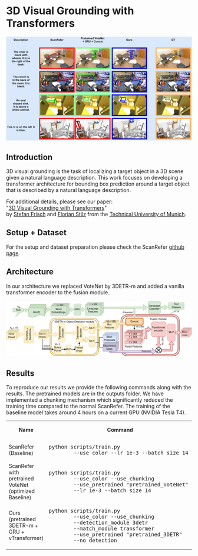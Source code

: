 # 3D Visual Grounding with Transformers

<p align="center"><img src="paper & figures/qual_analysis2.jpg" width="800px"/></p>

## Introduction
3D visual grounding is the task of localizing a target object in a 3D scene given a natural language description. This work focuses on developing a transformer architecture for bounding box prediction around a target object that is described by a natural language description.

For additional details, please see our paper:  
"[3D Visual Grounding with Transformers](https://github.com/flo-stilz/3D-Visual-Grounding-with-Transformers/blob/lang-det/paper%20%26%20figures/final_submission_3D_visual_grounding_with_transformers.pdf)"  
by [Stefan Frisch](https://github.com/ga92xug) and [Florian Stilz](https://flo-stilz.github.io/)
from the [Technical University of Munich](https://www.tum.de/en/). 

## Setup + Dataset
For the setup and dataset preparation please check the ScanRefer [github page](https://github.com/daveredrum/ScanRefer).

## Architecture
In our architecture we replaced VoteNet by 3DETR-m and added a vanilla transformer encoder to the fusion module.
<p align="center"><img src="paper & figures/Ours_final.drawio.png" width="1000px"/></p>


## Results
To reproduce our results we provide the following commands along with the results. The pretrained models are in the outputs folder.
We have implemented a chunking mechanism which significantly reduced the training time compared to the normal ScanRefer. The training of the baseline model takes around 4 hours on a current GPU (NVIDIA Tesla T4).

<table>
    <col>
    <col>
    <colgroup span="2"></colgroup>
    <col>
    <tr>
        <th rowspan=2>Name</th>
        <th rowspan=2>Command</th>
        <th colspan=2 scope="colgroup">Overall</th>
        <th rowspan=2>Comments</th>
    </tr>
    <tr>
        <td>Acc<!-- -->@<!-- -->0.25IoU</td>
        <td>Acc<!-- -->@<!-- -->0.5IoU</td>
    </tr>
    <tr>
        <td>ScanRefer (Baseline)</td>
        <td><pre lang="shell">python scripts/train.py 
        --use_color --lr 1e-3 --batch_size 14</pre></td>
        <td>37.05</td>
        <td>23.93</td>
        <td>xyz + color + height</td>
    </tr>
    <tr>
        <td>ScanRefer with pretrained VoteNet (optimized Baseline)</td>
        <td><pre lang="shell">python scripts/train.py 
        --use_color --use_chunking 
        --use_pretrained "pretrained_VoteNet" 
        --lr 1e-3 --batch_size 14</pre></td>
        <td>37.11</td>
        <td>25.21</td>
        <td>xyz + color + height</td>
    </tr>
    <tr>
        <td>Ours (pretrained 3DETR-m + GRU + vTransformer) </td>
        <td><pre lang="shell">python scripts/train.py 
        --use_color --use_chunking 
        --detection_module 3detr 
        --match_module transformer
        --use_pretrained "pretrained_3DETR"
        --no_detection </pre></td>
        <td>37.08</td>
        <td>26.56</td>
        <td>xyz + color + height</td>
    </tr>

</table>

